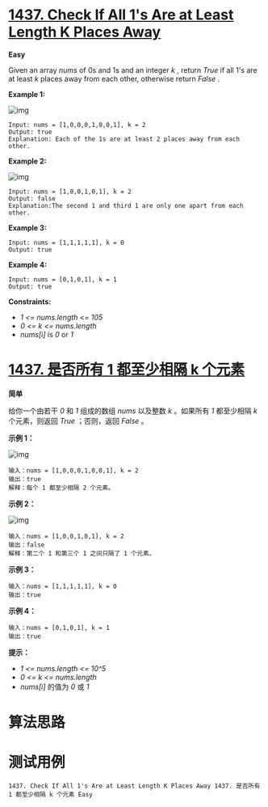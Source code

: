 # [1437. Check If All 1's Are at Least Length K Places Away][enTitle]

**Easy**

Given an array  *nums*  of 0s and 1s and an integer  *k* , return  *True*  if all 1's are at least  *k*  places away from each other, otherwise return  *False* .



**Example 1:** 

![img](https://assets.leetcode.com/uploads/2020/04/15/sample_1_1791.png)

```
Input: nums = [1,0,0,0,1,0,0,1], k = 2
Output: true
Explanation: Each of the 1s are at least 2 places away from each other.

```

**Example 2:** 

![img](https://assets.leetcode.com/uploads/2020/04/15/sample_2_1791.png)

```
Input: nums = [1,0,0,1,0,1], k = 2
Output: false
Explanation:The second 1 and third 1 are only one apart from each other.
```

**Example 3:** 

```
Input: nums = [1,1,1,1,1], k = 0
Output: true

```

**Example 4:** 

```
Input: nums = [0,1,0,1], k = 1
Output: true

```



**Constraints:** 

-  *1 <= nums.length <= 105*  
-  *0 <= k <= nums.length*  
-  *nums[i]*  is  *0*  or  *1* 


# [1437. 是否所有 1 都至少相隔 k 个元素][cnTitle]

**简单**

给你一个由若干  *0*  和  *1*  组成的数组  *nums*  以及整数  *k* 。如果所有  *1*  都至少相隔  *k*  个元素，则返回  *True*  ；否则，返回  *False*  。



**示例 1：** 

![img](https://assets.leetcode-cn.com/aliyun-lc-upload/uploads/2020/05/03/sample_1_1791.png)

```
输入：nums = [1,0,0,0,1,0,0,1], k = 2
输出：true
解释：每个 1 都至少相隔 2 个元素。
```

**示例 2：** 

![img](https://assets.leetcode-cn.com/aliyun-lc-upload/uploads/2020/05/03/sample_2_1791.png)

```
输入：nums = [1,0,0,1,0,1], k = 2
输出：false
解释：第二个 1 和第三个 1 之间只隔了 1 个元素。
```

**示例 3：** 

```
输入：nums = [1,1,1,1,1], k = 0
输出：true

```

**示例 4：** 

```
输入：nums = [0,1,0,1], k = 1
输出：true

```



**提示：** 

-  *1 <= nums.length <= 10^5*  
-  *0 <= k <= nums.length*  
-  *nums[i]*  的值为  *0*  或  *1* 




# 算法思路

# 测试用例
```
1437. Check If All 1's Are at Least Length K Places Away 1437. 是否所有 1 都至少相隔 k 个元素 Easy
```

[enTitle]: https://leetcode.com/problems/check-if-all-1s-are-at-least-length-k-places-away/
[cnTitle]: https://leetcode-cn.com/problems/check-if-all-1s-are-at-least-length-k-places-away/
